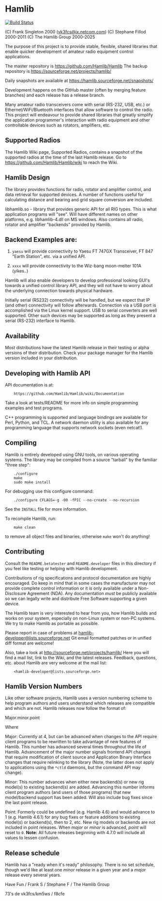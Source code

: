 Hamlib
======

[![Build Status](https://ci.appveyor.com/api/projects/status/github/gvanem/Hamlib?branch=master&svg=true)](https://ci.appveyor.com/project/gvanem/gvanem)

(C) Frank Singleton 2000 (vk3fcs@ix.netcom.com)
(C) Stephane Fillod 2000-2011
(C) The Hamlib Group 2000-2025


The purpose of this project is to provide stable, flexible, shared libraries
that enable quicker development of amateur radio equipment control
applications.

The master repository is https://github.com/Hamlib/Hamlib
The backup repository is https://sourceforge.net/projects/hamlib/

Daily snapshots are available at https://hamlib.sourceforge.net/snapshots/

Development happens on the GitHub master (often by merging feature branches)
and each release has a release branch.

Many amateur radio transceivers come with serial (RS-232, USB, etc.) or
Ethernet/WiFi/Bluetooth interfaces that allow software to control the radio.
This project will endeavour to provide shared libraries that greatly simplify
the application programmer's interaction with radio equipment and other
controllable devices such as rotators, amplifiers, etc.

Supported Radios
----------------

The Hamlib Wiki page, Supported Radios, contains a snapshot of the supported
radios at the time of the last Hamlib release.  Go to
https://github.com/Hamlib/Hamlib/wiki to reach the Wiki.

Hamlib Design
-------------

The library provides functions for radio, rotator and amplifier control,
and data retrieval for supported devices.  A number of functions useful
for calculating distance and bearing and grid square conversion are included.

libhamlib.so -  library that provides generic API for all RIG types.
    This is what application programs will "see".  Will have different
    names on other platforms, e.g. libhamlib-4.dll on MS windows.  Also
    contains all radio, rotator and amplifier "backends" provided by Hamlib.

Backend Examples are:
---------------------

1. `yaesu` will provide connectivity to Yaesu FT 747GX Transceiver, FT 847
   "Earth Station", etc. via a unified API.

2. `xxxx` will provide connectivity to the Wiz-bang moon-melter 101A (yikes..)

Hamlib will also enable developers to develop professional looking GUI's
towards a unified control library API, and they will not have to worry about
the underlying connection towards physical hardware.

Initially serial (RS232) connectivity will be handled, but we expect that IP
(and other) connectivity will follow afterwards.  Connection via a USB port
is accomplished via the Linux kernel support.  USB to serial converters are
well supported.  Other such devices may be supported as long as they present
a serial (RS-232) interface to Hamlib.

Availability
------------

Most distributions have the latest Hamlib release in their testing or alpha
versions of their distribution.  Check your package manager for the Hamlib
version included in your distribution.

Developing with Hamlib API
--------------------------

API documentation is at:

        https://github.com/Hamlib/Hamlib/wiki/Documentation

Take a look at tests/README for more info on simple programming examples and
test programs.

C++ programming is supported and language bindings are available for Perl,
Python, and TCL.  A network daemon utility is also available for any
programming language that supports network sockets (even netcat!).


Compiling
---------

Hamlib is entirely developed using GNU tools, on various operating systems.
The library may be compiled from a source "tarball" by the familiar "three
step":

        ./configure
        make
        sudo make install

For debugging use this configure command:

        ./configure CFLAGS=-g -O0 -fPIC --no-create --no-recursion

See the `INSTALL` file for more information.

To recompile Hamlib, run:

        make clean

to remove all object files and binaries, otherwise `make` won't do anything!

Contributing
------------

Consult the `README.betatester` and `README.developer` files in this directory
if you feel like testing or helping with Hamlib development.

Contributions of rig specifications and protocol documentation are highly
encouraged.  Do keep in mind that in some cases the manufacturer may not
provide complete control information or it is only available under a
Non-Disclosure Agreement (NDA).  Any documentation *must* be publicly
available so we can legally write and distribute Free Software supporting a
given device.

The Hamlib team is very interested to hear from you, how Hamlib builds and
works on your system, especially on non-Linux system or non-PC systems. We
try to make Hamlib as portable as possible.

Please report in case of problems at hamlib-developer@lists.sourceforge.net
Git email formatted patches or in unified diff format are welcome!

Also, take a look at http://sourceforge.net/projects/hamlib/ Here you will
find a mail list, link to the Wiki, and the latest releases.  Feedback,
questions, etc. about Hamlib are very welcome at the mail list:

        <hamlib-developer@lists.sourceforge.net>

Hamlib Version Numbers
----------------------

Like other software projects, Hamlib uses a version numbering scheme to help
program authors and users understand which releases are compatible and which
are not.  Hamlib releases now follow the format of:

Major.minor.point

Where

Major:  Currently at 4, but can be advanced when changes to the API require
client programs to be rewritten to take advantage of new features of Hamlib.
This number has advanced several times throughout the life of Hamlib.
Advancement of the major number signals frontend API changes that require
modification of client source and Application Binary Interface changes that
require relinking to the library (Note, the latter does not apply to
applications using the `*ctld` daemons, but the command API may change).

Minor:  This number advances when either new backend(s) or new rig model(s) to
existing backend(s) are added.  Advancing this number informs client program
authors (and users of those programs) that new model/backend support has been
added.  Will also include bug fixes since the last point release.

Point:  Formerly could be undefined (e.g. Hamlib 4.6) and would advance to 1
(e.g.  Hamlib 4.6.1) for any bug fixes or feature additions to existing
model(s) or backend(s), then to 2, etc.  New rig models or backends are not
included in point releases.  When *major* or *minor* is advanced, *point* will
reset to `0`.  **Note:** All future releases beginning with 4.7.0 will include
all values to lessen confusion.

Release schedule
----------------

Hamlib has a "ready when it's ready" philosophy.  There is no set schedule,
though we'd like at least one *minor* release in a given year and a *major*
release every several years.


Have Fun / Frank S / Stephane F / The Hamlib Group

  73's de vk3fcs/km5ws / f8cfe

